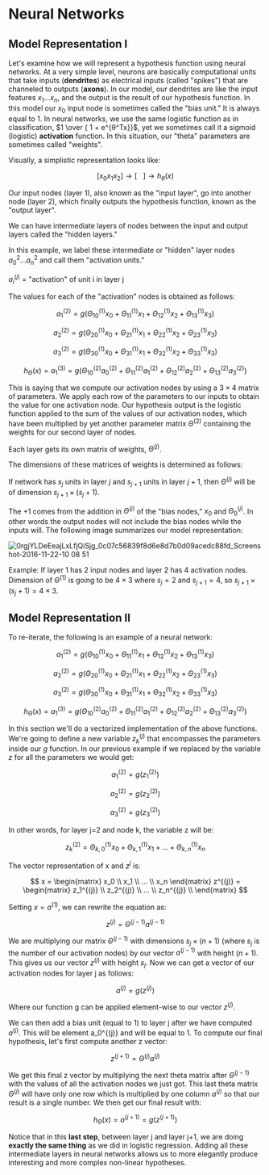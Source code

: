 # Neural Networks

## Model Representation I

Let's examine how we will represent a hypothesis function using neural
networks. At a very simple level, neurons are basically computational
units that take inputs (**dendrites**) as electrical inputs (called
"spikes") that are channeled to outputs (**axons**). In our model, our
dendrites are like the input features $x_1...x_n$, and the output is the
result of our hypothesis function. In this model our $x_0$ input node is sometimes
called the "bias unit." It is always equal to 1. In neural networks, we
use the same logistic function as in classification,
$1 \over { 1 + e^{θ^Tx}}$, yet we sometimes call it a sigmoid (logistic)
**activation** function. In this situation, our "theta" parameters are
sometimes called "weights".

Visually, a simplistic representation looks like:

$$
[x_0x_1x_2] \rightarrow [\ \ \ ] \rightarrow h_θ(x)
$$

Our input nodes (layer 1), also known as the "input layer", go into
another node (layer 2), which finally outputs the hypothesis function,
known as the "output layer".

We can have intermediate layers of nodes between the input and output
layers called the "hidden layers."

In this example, we label these intermediate or "hidden" layer nodes
$a_0^2...a_n^2$ and call them "activation units."

$a_i^{(j)}$ = "activation" of unit i in layer j

The values for each of the "activation" nodes is obtained as follows:

$$
a_1^{(2)} = g(Θ_{10}^{(1)}x_0 + Θ_{11}^{(1)}x_1 + Θ_{12}^{(1)}x_2 + Θ_{13}^{(1)}x_3)
$$

$$
a_2^{(2)} = g(Θ_{20}^{(1)}x_0 + Θ_{21}^{(1)}x_1 + Θ_{22}^{(1)}x_2 + Θ_{23}^{(1)}x_3)
$$

$$
a_3^{(2)} = g(Θ_{30}^{(1)}x_0 + Θ_{31}^{(1)}x_1 + Θ_{32}^{(1)}x_2 + Θ_{33}^{(1)}x_3)
$$

$$
h_Θ{(x)} = a_1^{(3)} = g(Θ_{10}^{(2)}a_0^{(2)} + Θ_{11}^{(2)}a_1^{(2)} +
Θ_{12}^{(2)}a_2^{(2)} + Θ_{13}^{(2)}a_3^{(2)})
$$

This is saying that we compute our activation nodes by using a $3×4$
matrix of parameters. We apply each row of the parameters to our inputs
to obtain the value for one activation node. Our hypothesis output is
the logistic function applied to the sum of the values of our activation
nodes, which have been multiplied by yet another parameter matrix
$Θ^{(2)}$ containing the weights for our second layer of nodes.

Each layer gets its own matrix of weights, $Θ^{(j)}$.

The dimensions of these matrices of weights is determined as follows:

If network has $s_j$ units in layer $j$ and $s_{j+1}$ units in layer
$j+1$, then $Θ^{(j)}$ will be of dimension $s_{j+1}×(s_j+1)$.

The $+1$ comes from the addition in $Θ^{(j)}$ of the "bias nodes," $x_0$
and $Θ_0^{(j)}$. In other words the output nodes will not include the
bias nodes while the inputs will. The following image summarizes our
model representation:

![0rgjYLDeEeajLxLfjQiSjg_0c07c56839f8d6e8d7b0d09acedc88fd_Screenshot-2016-11-22-10 08 51](https://github.com/liangcorp/neural_networks_c/assets/2737157/0a131ce8-0713-446b-8a5c-b4c17b888041)

Example: If layer 1 has 2 input nodes and layer 2 has 4 activation nodes.
Dimension of $Θ^{(1)}$ is going to be $4×3$ where $s_j=2$ and
$s_{j+1}=4$, so $s_{j+1}×(s_j+1)=4×3$.

## Model Representation II

To re-iterate, the following is an example of a neural network:

$$
a_1^{(2)} = g(Θ_{10}^{(1)}x_0 + Θ_{11}^{(1)}x_1 + Θ_{12}^{(1)}x_2 + Θ_{13}^{(1)}x_3)
$$

$$
a_2^{(2)} = g(Θ_{20}^{(1)}x_0 + Θ_{21}^{(1)}x_1 + Θ_{22}^{(1)}x_2 + Θ_{23}^{(1)}x_3)
$$

$$
a_3^{(2)} = g(Θ_{30}^{(1)}x_0 + Θ_{31}^{(1)}x_1 + Θ_{32}^{(1)}x_2 + Θ_{33}^{(1)}x_3)
$$

$$
h_Θ{(x)} = a_1^{(3)} = g(Θ_{10}^{(2)}a_0^{(2)} + Θ_{11}^{(2)}a_1^{(2)} +
Θ_{12}^{(2)}a_2^{(2)} + Θ_{13}^{(2)}a_3^{(2)})
$$

In this section we'll do a vectorized implementation of the above
functions. We're going to define a new variable $z_k^{(j)}$ that
encompasses the parameters inside our $g$ function. In our previous
example if we replaced by the variable $z$ for all the parameters we
would get:

$$
a_1^{(2)}=g(z_1^{(2)})
$$

$$
a_2^{(2)}=g(z_2^{(2)})
$$

$$
a_3^{(2)}=g(z_3^{(2)})
$$

In other words, for layer j=2 and node k, the variable z will be:

$$
z_k^{(2)}=Θ_{k,0}^{(1)}x_0+Θ_{k,1}^{(1)}x_1+...+Θ_{k,n}^{(1)}x_n
$$

The vector representation of x and $z^j$ is:

$$
x =
\begin{matrix}
x_0 \\
x_1 \\
... \\
x_n
\end{matrix}
z^{(j)} =
\begin{matrix}
z_1^{(j)} \\
z_2^{(j)} \\
...  \\
z_n^{(j)} \\
\end{matrix}
$$

Setting $x=a^{(1)}$, we can rewrite the equation as:

$$
z^{(j)}=Θ^{(j−1)}a^{(j−1)}
$$

We are multiplying our matrix $Θ^{(j−1)}$ with dimensions $s_j×(n+1)$
(where $s_j$ is the number of our activation nodes) by our vector
$a^{(j−1)}$ with height $(n+1)$. This gives us our vector $z^{(j)}$ with
height $s_j$. Now we can get a vector of our activation nodes for layer j as follows:

$$
a^{(j)}=g(z^{(j)})
$$

Where our function g can be applied element-wise to our vector $z^{(j)}$.

We can then add a bias unit (equal to 1) to layer j after we have
computed $a^{(j)}$. This will be element a_0^{(j)} and will be equal
to 1. To compute our final hypothesis, let's first compute another z
vector:

$$
z^{(j+1)}=Θ^{(j)}a^{(j)}
$$

We get this final z vector by multiplying the next theta matrix after
$Θ^{(j−1)}$ with the values of all the activation nodes we just got. This
last theta matrix $Θ^{(j)}$ will have only one row which is multiplied by
one column $a^{(j)}$ so that our result is a single number. We then get
our final result with:

$$
h_Θ(x)=a^{(j+1)}=g(z^{(j+1)})
$$

Notice that in this **last step**, between layer j and layer j+1, we
are doing **exactly the same thing** as we did in logistic regression.
Adding all these intermediate layers in neural networks allows us to
more elegantly produce interesting and more complex non-linear hypotheses.
